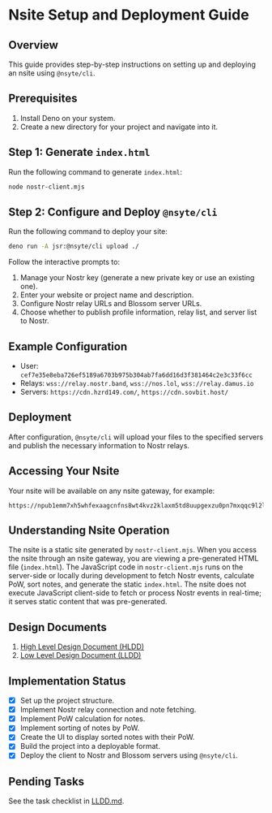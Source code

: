 # Nsite Setup and Deployment Guide

## Overview
This guide provides step-by-step instructions on setting up and deploying an nsite using `@nsyte/cli`.

## Prerequisites
1. Install Deno on your system.
2. Create a new directory for your project and navigate into it.

## Step 1: Generate `index.html`
Run the following command to generate `index.html`:
```bash
node nostr-client.mjs
```

## Step 2: Configure and Deploy `@nsyte/cli`
Run the following command to deploy your site:
```bash
deno run -A jsr:@nsyte/cli upload ./
```
Follow the interactive prompts to:
1. Manage your Nostr key (generate a new private key or use an existing one).
2. Enter your website or project name and description.
3. Configure Nostr relay URLs and Blossom server URLs.
4. Choose whether to publish profile information, relay list, and server list to Nostr.

## Example Configuration
- User: `cef7e35e8eba726ef5189a6703b975b304ab7fa6dd16d3f381464c2e3c33f6cc`
- Relays: `wss://relay.nostr.band`, `wss://nos.lol`, `wss://relay.damus.io`
- Servers: `https://cdn.hzrd149.com/`, `https://cdn.sovbit.host/`

## Deployment
After configuration, `@nsyte/cli` will upload your files to the specified servers and publish the necessary information to Nostr relays.

## Accessing Your Nsite
Your nsite will be available on any nsite gateway, for example:
```
https://npub1emm7xh5whfexaagcnfns8wt4kvz2klaxm5td8uupgexzu0pn7mxqqc9l2l.nsite.lol/
```

## Understanding Nsite Operation
The nsite is a static site generated by `nostr-client.mjs`. When you access the nsite through an nsite gateway, you are viewing a pre-generated HTML file (`index.html`). The JavaScript code in `nostr-client.mjs` runs on the server-side or locally during development to fetch Nostr events, calculate PoW, sort notes, and generate the static `index.html`. The nsite does not execute JavaScript client-side to fetch or process Nostr events in real-time; it serves static content that was pre-generated.

## Design Documents
1. [High Level Design Document (HLDD)](HLDD.md)
2. [Low Level Design Document (LLDD)](LLDD.md)

## Implementation Status
- [x] Set up the project structure.
- [x] Implement Nostr relay connection and note fetching.
- [x] Implement PoW calculation for notes.
- [x] Implement sorting of notes by PoW.
- [x] Create the UI to display sorted notes with their PoW.
- [x] Build the project into a deployable format.
- [x] Deploy the client to Nostr and Blossom servers using `@nsyte/cli`.

## Pending Tasks
See the task checklist in [LLDD.md](LLDD.md).